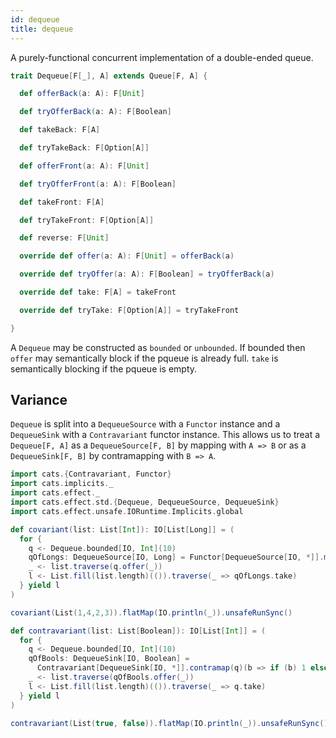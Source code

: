 ```yaml
---
id: dequeue
title: dequeue
---
```


A purely-functional concurrent implementation of a double-ended queue.

```scala
trait Dequeue[F[_], A] extends Queue[F, A] {

  def offerBack(a: A): F[Unit]

  def tryOfferBack(a: A): F[Boolean]

  def takeBack: F[A]

  def tryTakeBack: F[Option[A]]

  def offerFront(a: A): F[Unit]

  def tryOfferFront(a: A): F[Boolean]

  def takeFront: F[A]

  def tryTakeFront: F[Option[A]]

  def reverse: F[Unit]

  override def offer(a: A): F[Unit] = offerBack(a)

  override def tryOffer(a: A): F[Boolean] = tryOfferBack(a)

  override def take: F[A] = takeFront

  override def tryTake: F[Option[A]] = tryTakeFront

}
```

A `Dequeue` may be constructed as `bounded` or `unbounded`. If bounded then
`offer` may semantically block if the pqueue is already full. `take` is
semantically blocking if the pqueue is empty.

## Variance

`Dequeue` is split into a `DequeueSource` with a `Functor` instance and a
`DequeueSink` with a `Contravariant` functor instance. This allows us to treat a
`Dequeue[F, A]` as a `DequeueSource[F, B]` by mapping with `A => B`  or as a
`DequeueSink[F, B]` by contramapping with `B => A`.

```scala mdoc:reset
import cats.{Contravariant, Functor}
import cats.implicits._
import cats.effect._
import cats.effect.std.{Dequeue, DequeueSource, DequeueSink}
import cats.effect.unsafe.IORuntime.Implicits.global

def covariant(list: List[Int]): IO[List[Long]] = (
  for {
    q <- Dequeue.bounded[IO, Int](10)
    qOfLongs: DequeueSource[IO, Long] = Functor[DequeueSource[IO, *]].map(q)(_.toLong)
    _ <- list.traverse(q.offer(_))
    l <- List.fill(list.length)(()).traverse(_ => qOfLongs.take)
  } yield l
)

covariant(List(1,4,2,3)).flatMap(IO.println(_)).unsafeRunSync()

def contravariant(list: List[Boolean]): IO[List[Int]] = (
  for {
    q <- Dequeue.bounded[IO, Int](10)
    qOfBools: DequeueSink[IO, Boolean] =
      Contravariant[DequeueSink[IO, *]].contramap(q)(b => if (b) 1 else 0)
    _ <- list.traverse(qOfBools.offer(_))
    l <- List.fill(list.length)(()).traverse(_ => q.take)
  } yield l
)

contravariant(List(true, false)).flatMap(IO.println(_)).unsafeRunSync()
```

